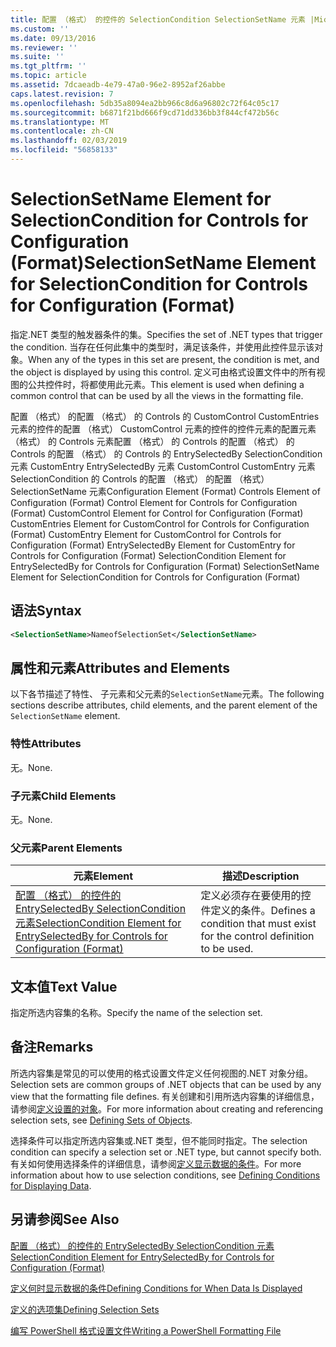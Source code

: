 ```yaml
---
title: 配置 （格式） 的控件的 SelectionCondition SelectionSetName 元素 |Microsoft Docs
ms.custom: ''
ms.date: 09/13/2016
ms.reviewer: ''
ms.suite: ''
ms.tgt_pltfrm: ''
ms.topic: article
ms.assetid: 7dcaeadb-4e79-47a0-96e2-8952af26abbe
caps.latest.revision: 7
ms.openlocfilehash: 5db35a8094ea2bb966c8d6a96802c72f64c05c17
ms.sourcegitcommit: b6871f21bd666f9cd71dd336bb3f844cf472b56c
ms.translationtype: MT
ms.contentlocale: zh-CN
ms.lasthandoff: 02/03/2019
ms.locfileid: "56858133"
---
```

# <a name="selectionsetname-element-for-selectioncondition-for-controls-for-configuration-format"></a><span data-ttu-id="d27a7-102">SelectionSetName Element for SelectionCondition for Controls for Configuration (Format)</span><span class="sxs-lookup"><span data-stu-id="d27a7-102">SelectionSetName Element for SelectionCondition for Controls for Configuration (Format)</span></span>

<span data-ttu-id="d27a7-103">指定.NET 类型的触发器条件的集。</span><span class="sxs-lookup"><span data-stu-id="d27a7-103">Specifies the set of .NET types that trigger the condition.</span></span> <span data-ttu-id="d27a7-104">当存在任何此集中的类型时，满足该条件，并使用此控件显示该对象。</span><span class="sxs-lookup"><span data-stu-id="d27a7-104">When any of the types in this set are present, the condition is met, and the object is displayed by using this control.</span></span> <span data-ttu-id="d27a7-105">定义可由格式设置文件中的所有视图的公共控件时，将都使用此元素。</span><span class="sxs-lookup"><span data-stu-id="d27a7-105">This element is used when defining a common control that can be used by all the views in the formatting file.</span></span>

<span data-ttu-id="d27a7-106">配置 （格式） 的配置 （格式） 的 Controls 的 CustomControl CustomEntries 元素的控件的配置 （格式） CustomControl 元素的控件的控件元素的配置元素 （格式） 的 Controls 元素配置 （格式） 的 Controls 的配置 （格式） 的 Controls 的配置 （格式） 的 Controls 的 EntrySelectedBy SelectionCondition 元素 CustomEntry EntrySelectedBy 元素 CustomControl CustomEntry 元素SelectionCondition 的 Controls 的配置 （格式） 的配置 （格式） SelectionSetName 元素</span><span class="sxs-lookup"><span data-stu-id="d27a7-106">Configuration Element (Format) Controls Element of Configuration (Format) Control Element for Controls for Configuration (Format) CustomControl Element for Control for Configuration (Format) CustomEntries Element for CustomControl for Controls for Configuration (Format) CustomEntry Element for CustomControl for Controls for Configuration (Format) EntrySelectedBy Element for CustomEntry for Controls for Configuration (Format) SelectionCondition Element for EntrySelectedBy for Controls for Configuration (Format) SelectionSetName Element for SelectionCondition for Controls for Configuration (Format)</span></span>

## <a name="syntax"></a><span data-ttu-id="d27a7-107">语法</span><span class="sxs-lookup"><span data-stu-id="d27a7-107">Syntax</span></span>

```xml
<SelectionSetName>NameofSelectionSet</SelectionSetName>
```

## <a name="attributes-and-elements"></a><span data-ttu-id="d27a7-108">属性和元素</span><span class="sxs-lookup"><span data-stu-id="d27a7-108">Attributes and Elements</span></span>

<span data-ttu-id="d27a7-109">以下各节描述了特性、 子元素和父元素的`SelectionSetName`元素。</span><span class="sxs-lookup"><span data-stu-id="d27a7-109">The following sections describe attributes, child elements, and the parent element of the `SelectionSetName` element.</span></span>

### <a name="attributes"></a><span data-ttu-id="d27a7-110">特性</span><span class="sxs-lookup"><span data-stu-id="d27a7-110">Attributes</span></span>

<span data-ttu-id="d27a7-111">无。</span><span class="sxs-lookup"><span data-stu-id="d27a7-111">None.</span></span>

### <a name="child-elements"></a><span data-ttu-id="d27a7-112">子元素</span><span class="sxs-lookup"><span data-stu-id="d27a7-112">Child Elements</span></span>

<span data-ttu-id="d27a7-113">无。</span><span class="sxs-lookup"><span data-stu-id="d27a7-113">None.</span></span>

### <a name="parent-elements"></a><span data-ttu-id="d27a7-114">父元素</span><span class="sxs-lookup"><span data-stu-id="d27a7-114">Parent Elements</span></span>

|<span data-ttu-id="d27a7-115">元素</span><span class="sxs-lookup"><span data-stu-id="d27a7-115">Element</span></span>|<span data-ttu-id="d27a7-116">描述</span><span class="sxs-lookup"><span data-stu-id="d27a7-116">Description</span></span>|
|-------------|-----------------|
|[<span data-ttu-id="d27a7-117">配置 （格式） 的控件的 EntrySelectedBy SelectionCondition 元素</span><span class="sxs-lookup"><span data-stu-id="d27a7-117">SelectionCondition Element for EntrySelectedBy for Controls for Configuration (Format)</span></span>](./selectioncondition-element-for-entryselectedby-for-controls-for-configuration-format.md)|<span data-ttu-id="d27a7-118">定义必须存在要使用的控件定义的条件。</span><span class="sxs-lookup"><span data-stu-id="d27a7-118">Defines a condition that must exist for the control definition to be used.</span></span>|

## <a name="text-value"></a><span data-ttu-id="d27a7-119">文本值</span><span class="sxs-lookup"><span data-stu-id="d27a7-119">Text Value</span></span>

<span data-ttu-id="d27a7-120">指定所选内容集的名称。</span><span class="sxs-lookup"><span data-stu-id="d27a7-120">Specify the name of the selection set.</span></span>

## <a name="remarks"></a><span data-ttu-id="d27a7-121">备注</span><span class="sxs-lookup"><span data-stu-id="d27a7-121">Remarks</span></span>

<span data-ttu-id="d27a7-122">所选内容集是常见的可以使用的格式设置文件定义任何视图的.NET 对象分组。</span><span class="sxs-lookup"><span data-stu-id="d27a7-122">Selection sets are common groups of .NET objects that can be used by any view that the formatting file defines.</span></span> <span data-ttu-id="d27a7-123">有关创建和引用所选内容集的详细信息，请参阅[定义设置的对象](./defining-selection-sets.md)。</span><span class="sxs-lookup"><span data-stu-id="d27a7-123">For more information about creating and referencing selection sets, see [Defining Sets of Objects](./defining-selection-sets.md).</span></span>

<span data-ttu-id="d27a7-124">选择条件可以指定所选内容集或.NET 类型，但不能同时指定。</span><span class="sxs-lookup"><span data-stu-id="d27a7-124">The selection condition can specify a selection set or .NET type, but cannot specify both.</span></span> <span data-ttu-id="d27a7-125">有关如何使用选择条件的详细信息，请参阅[定义显示数据的条件](./defining-conditions-for-displaying-data.md)。</span><span class="sxs-lookup"><span data-stu-id="d27a7-125">For more information about how to use selection conditions, see [Defining Conditions for Displaying Data](./defining-conditions-for-displaying-data.md).</span></span>

## <a name="see-also"></a><span data-ttu-id="d27a7-126">另请参阅</span><span class="sxs-lookup"><span data-stu-id="d27a7-126">See Also</span></span>

[<span data-ttu-id="d27a7-127">配置 （格式） 的控件的 EntrySelectedBy SelectionCondition 元素</span><span class="sxs-lookup"><span data-stu-id="d27a7-127">SelectionCondition Element for EntrySelectedBy for Controls for Configuration (Format)</span></span>](./selectioncondition-element-for-entryselectedby-for-controls-for-configuration-format.md)

[<span data-ttu-id="d27a7-128">定义何时显示数据的条件</span><span class="sxs-lookup"><span data-stu-id="d27a7-128">Defining Conditions for When Data Is Displayed</span></span>](./defining-conditions-for-displaying-data.md)

[<span data-ttu-id="d27a7-129">定义的选项集</span><span class="sxs-lookup"><span data-stu-id="d27a7-129">Defining Selection Sets</span></span>](./defining-selection-sets.md)

[<span data-ttu-id="d27a7-130">编写 PowerShell 格式设置文件</span><span class="sxs-lookup"><span data-stu-id="d27a7-130">Writing a PowerShell Formatting File</span></span>](./writing-a-powershell-formatting-file.md)

